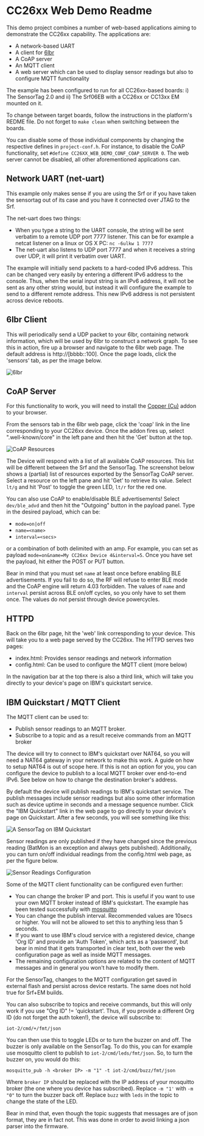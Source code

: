 CC26xx Web Demo Readme
======================
This demo project combines a number of web-based applications aiming to
demonstrate the CC26xx capability. The applications are:

* A network-based UART
* A client for [6lbr](http://cetic.github.io/6lbr/)
* A CoAP server
* An MQTT client
* A web server which can be used to display sensor readings but also to
  configure MQTT functionality

The example has been configured to run for all CC26xx-based boards: i) The
SensorTag 2.0 and ii) The Srf06EB with a CC26xx or CC13xx EM mounted on it.

To change between target boards, follow the instructions in the platform's
REDME file. Do not forget to `make clean` when switching between the boards.

You can disable some of those individual components by changing the respective
defines in `project-conf.h`. For instance, to disable the CoAP functionality,
set `#define CC26XX_WEB_DEMO_CONF_COAP_SERVER 0`. The web server cannot be
disabled, all other aforementioned applications can.

Network UART (net-uart)
-----------------------
This example only makes sense if you are using the Srf or if you have taken
the sensortag out of its case and you have it connected over JTAG to the Srf.

The net-uart does two things:

* When you type a string to the UART console, the string will be sent verbatim
  to a remote UDP port 7777 listener. This can be for example a netcat listener
  on a linux or OS X PC:
  `nc -6ulkw 1 7777`
* The net-uart also listens to UDP port 7777 and when it receives a string over
  UDP, it will print it verbatim over UART.

The example will initially send packets to a hard-coded IPv6 address. This can
be changed very easily by entering a different IPv6 address to the console.
Thus, when the serial input string is an IPv6 address, it will not be sent as
any other string would, but instead it will configure the example to send to a
different remote address. This new IPv6 address is not persistent across
device reboots.

6lbr Client
-----------
This will periodically send a UDP packet to your 6lbr, containing network
information, which will be used by 6lbr to construct a network graph. To see
this in action, fire up a browser and navigate to the 6lbr web page. The
default address is http://[bbbb::100]. Once the page loads, click the 'sensors'
tab, as per the image below.

![6lbr](img/6lbr-web.png)

CoAP Server
-----------
For this functionality to work, you will need to install the
[Copper (Cu)](https://addons.mozilla.org/en-US/firefox/addon/copper-270430/)
addon to your browser.

From the sensors tab in the 6lbr web page, click the 'coap' link in the line
corresponding to your CC26xx device. Once the addon fires up, select
".well-known/core" in the left pane and then hit the 'Get' button at the top.

![CoAP Resources](img/coap-resources.png)

The Device will respond with a list of all available CoAP resources. This list
will be different between the Srf and the SensorTag. The screenshot below shows
a (partial) list of resources exported by the SensorTag CoAP server. Select
a resource on the left pane and hit 'Get' to retrieve its value. Select
`lt/g` and hit 'Post' to toggle the green LED, `lt/r` for the red one.

You can also use CoAP to enable/disable BLE advertisements! Select
`dev/ble_advd` and then hit the "Outgoing" button in the payload panel. Type in
the desired payload, which can be:

* `mode=on|off`
* `name=<name>`
* `interval=<secs>`

or a combination of both delimited with an amp. For example, you can set as
payload `mode=on&name=My CC26xx Device 4&interval=5`. Once you have set the
payload, hit either the POST or PUT button.

Bear in mind that you must set `name` at least once before enabling BLE
advertisements. If you fail to do so, the RF will refuse to enter BLE mode and
the CoAP engine will return 4.03 forbidden. The values of `name` and `interval`
persist across BLE on/off cycles, so you only have to set them once. The values
do _not_ persist through device powercycles.

HTTPD
-----
Back on the 6lbr page, hit the 'web' link corresponding to your device. This
will take you to a web page served by the CC26xx. The HTTPD serves two pages:

* index.html: Provides sensor readings and network information
* config.html: Can be used to configure the MQTT client (more below)

In the navigation bar at the top there is also a third link, which will take
you directly to your device's page on IBM's quickstart service.

IBM Quickstart / MQTT Client
----------------------------
The MQTT client can be used to:

* Publish sensor readings to an MQTT broker.
* Subscribe to a topic and as a result receive commands from an MQTT broker

The device will try to connect to IBM's quickstart over NAT64, so you will
need a NAT64 gateway in your network to make this work. A guide on how to
setup NAT64 is out of scope here. If this is not an option for you, you can
configure the device to publish to a local MQTT broker over end-to-end IPv6.
See below on how to change the destination broker's address.

By default the device will publish readings to IBM's quickstart service. The
publish messages include sensor readings but also some other information such
as device uptime in seconds and a message sequence number. Click the "IBM
Quickstart" link in the web page to go directly to your device's page
on Quickstart. After a few seconds, you will see something like this:

![A SensorTag on IBM Quickstart](img/quickstart-sensortag.png)

Sensor readings are only published if they have changed since the previous
reading (BatMon is an exception and always gets published). Additionally, you
can turn on/off individual readings from the config.html web page, as per the
figure below.

![Sensor Readings Configuration](img/sensor-readings-config.png)

Some of the MQTT client functionality can be configured even further:

* You can change the broker IP and port. This is useful if you want to use your
  own MQTT broker instead of IBM's quickstart. The example has been tested
  successfully with [mosquitto](http://mosquitto.org/)
* You can change the publish interval. Recommended values are 10secs or higher.
  You will not be allowed to set this to anything less than 5 seconds.
* If you want to use IBM's cloud service with a registered device, change
  'Org ID' and provide an 'Auth Token', which acts as a 'password', but bear in
  mind that it gets transported in clear text, both over the web configuration
  page as well as inside MQTT messages.
* The remaining configuration options are related to the content of MQTT
  messages and in general you won't have to modify them.

For the SensorTag, changes to the MQTT configuration get saved in external
flash and persist across device restarts. The same does not hold true for
Srf+EM builds.

You can also subscribe to topics and receive commands, but this will only
work if you use "Org ID" != 'quickstart'. Thus, if you provide a different
Org ID (do not forget the auth token!), the device will subscribe to:

`iot-2/cmd/+/fmt/json`

You can then use this to toggle LEDs or to turn the buzzer on and off.
The buzzer is only available on the SensorTag. To do this, you can for example
use mosquitto client to publish to `iot-2/cmd/leds/fmt/json`. So, to turn
the buzzer on, you would do this:

`mosquitto_pub -h <broker IP> -m "1" -t iot-2/cmd/buzz/fmt/json`

Where `broker IP` should be replaced with the IP address of your mosquitto
broker (the one where you device has subscribed). Replace `-m "1'` with `-m "0"`
to turn the buzzer back off. Replace `buzz` with `leds` in the topic to change
the state of the LED.

Bear in mind that, even though the topic suggests that messages are of json
format, they are in fact not. This was done in order to avoid linking a json
parser into the firmware.
